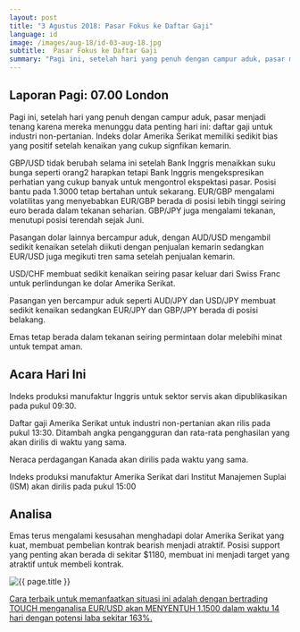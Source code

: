 ```yaml
---
layout: post
title: "3 Agustus 2018: Pasar Fokus ke Daftar Gaji"
language: id
image: /images/aug-18/id-03-aug-18.jpg
subtitle:  Pasar Fokus ke Daftar Gaji
summary: "Pagi ini, setelah hari yang penuh dengan campur aduk, pasar menjadi tenang karena mereka menunggu data penting hari ini: daftar gaji untuk industri non-pertanian"
---
```

## Laporan Pagi: 07.00 London

Pagi ini, setelah hari yang penuh dengan campur aduk, pasar menjadi tenang karena mereka menunggu data penting hari ini: daftar gaji untuk industri non-pertanian. Indeks dolar Amerika Serikat memiliki sedikit bias yang positif setelah kenaikan yang cukup signfikan kemarin.

GBP/USD tidak berubah selama ini setelah Bank Inggris menaikkan suku bunga seperti orang2 harapkan tetapi Bank Inggris mengekspresikan perhatian yang cukup banyak untuk mengontrol ekspektasi pasar. Posisi bantu pada 1.3000 tetap bertahan untuk sekarang. EUR/GBP mengalami volatilitas yang menyebabkan EUR/GBP berada di posisi lebih tinggi seiring euro berada dalam tekanan seharian. GBP/JPY juga mengalami tekanan, menutupi posisi terendah sejak Juni.

Pasangan dolar lainnya bercampur aduk, dengan AUD/USD mengambil sedikit kenaikan setelah diikuti dengan penjualan kemarin sedangkan EUR/USD juga megikuti tren sama setelah penjualan kemarin.

USD/CHF membuat sedikit kenaikan seiring pasar keluar dari Swiss Franc untuk perlindungan ke dolar Amerika Serikat.

Pasangan yen bercampur aduk seperti AUD/JPY dan USD/JPY membuat sedikit kenaikan sedangkan EUR/JPY dan GBP/JPY berada di posisi belakang.

Emas tetap berada dalam tekanan seiring permintaan dolar melebihi minat untuk tempat aman.

## Acara Hari Ini

Indeks produksi manufaktur Inggris untuk sektor servis akan dipublikasikan pada pukul 09:30.

Daftar gaji Amerika Serikat untuk industri non-pertanian akan rilis pada pukul 13:30. Ditambah angka pengangguran dan rata-rata penghasilan yang akan dirilis di waktu yang sama.

Neraca perdagangan Kanada akan dirilis pada waktu yang sama.

Indeks produksi manufaktur Amerika Serikat dari Institut Manajemen Suplai (ISM) akan dirilis pada pukul 15:00

## Analisa

Emas terus mengalami kesusahan menghadapi dolar Amerika Serikat yang kuat, membuat pembelian kontrak bearish menjadi atraktif. Posisi support yang penting akan berada di sekitar $1180, membuat ini menjadi target yang atraktif untuk membeli kontrak.

<img src="{{ site.url }}/images/aug-18/id-03-aug-18.jpg" alt="{{ page.title }}" title="{{ page.title }}">

<a href="%LINK%%currency=USD&market=forex&underlying=frxEURUSD&formname=touchnotouch&duration_amount=14&duration_units=d&amount=10&amount_type=stake&expiry_type=duration&barrier=1.1500" target="_blank">Cara terbaik untuk memanfaatkan situasi ini adalah dengan bertrading TOUCH menganalisa EUR/USD akan MENYENTUH 1.1500 dalam waktu 14 hari dengan potensi laba sekitar 163%.</a>
